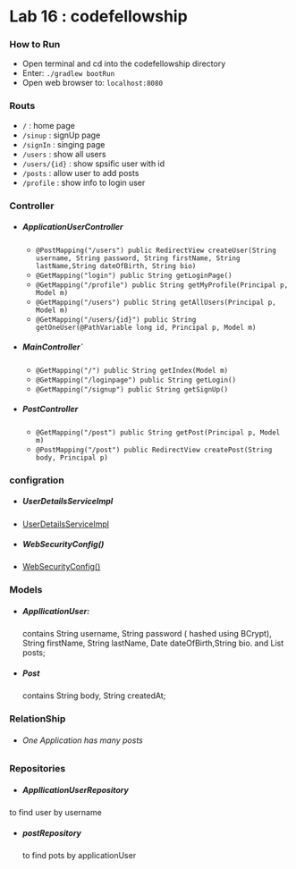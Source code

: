 # Lab 16 : codefellowship

### How to Run
* Open terminal and cd into the codefellowship directory
* Enter: `./gradlew bootRun`
* Open web browser to: `localhost:8080`

### Routs 
* `/` : home page
* `/sinup` : signUp page 
* `/signIn` : singing page 
* `/users` : show all users
* `/users/{id}` : show spsific user with id 
* `/posts` : allow user to add posts 
* `/profile` : show info to login user 

### Controller 
* ##### ApplicationUserController
    * `@PostMapping("/users") public RedirectView createUser(String username, String password, String firstName, String lastName,String dateOfBirth, String bio)`
    * `@GetMapping("login") public String getLoginPage()`
    * `@GetMapping("/profile") public String getMyProfile(Principal p, Model m)`
    * `@GetMapping("/users") public String getAllUsers(Principal p, Model m)`
    * `@GetMapping("/users/{id}") public String getOneUser(@PathVariable long id, Principal p, Model m)`

* ##### MainController`
    * `@GetMapping("/") public String getIndex(Model m)`
    * `@GetMapping("/loginpage") public String getLogin()`
    * `@GetMapping("/signup") public String getSignUp()`
  
* ##### PostController
    * `@GetMapping("/post") public String getPost(Principal p, Model m)`
    * `@PostMapping("/post") public RedirectView createPost(String body, Principal p)`
### configration 
  * ##### UserDetailsServiceImpl
  * [UserDetailsServiceImpl](src/main/java/com/lab16/codefellowship/config/UserDetailsServiceImpl.java)
  * ##### WebSecurityConfig()
  * [WebSecurityConfig()](src/main/java/com/lab16/codefellowship/config/WebSecurityConfig.java)
### Models
  * ##### AppllicationUser:
    contains  String username, String password ( hashed using BCrypt), String firstName, String lastName, Date dateOfBirth,String bio.
    and List<Post> posts;
  * ##### Post
    contains String body, String createdAt;
### RelationShip 
  * ###### One Application has many posts
### Repositories 
  * ##### AppllicationUserRepository 
  to find user by username 
  * ##### postRepository
    to find pots by applicationUser 

  